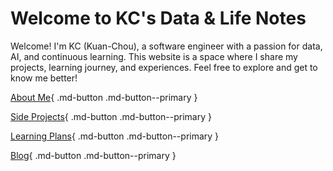 # Welcome to KC's Data & Life Notes

Welcome! I'm KC (Kuan-Chou), a software engineer with a passion for data, AI, and continuous learning. This website is a space where I share my projects, learning journey, and experiences. Feel free to explore and get to know me better!

[About Me](./about-me/index.md){ .md-button .md-button--primary }

[Side Projects](./side-projects/index.md){ .md-button .md-button--primary }

[Learning Plans](./learning-plans/index.md){ .md-button .md-button--primary }

[Blog](./blog/index.md){ .md-button .md-button--primary }
